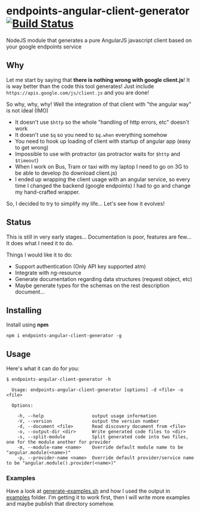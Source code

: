 # endpoints-angular-client-generator [![Build Status](https://travis-ci.org/krico/endpoints-angular-client-generator.svg?branch=master)](https://travis-ci.org/krico/endpoints-angular-client-generator)
NodeJS module that generates a pure AngularJS javascript client based on your google endpoints service

## Why

Let me start by saying that **there is nothing wrong with google client.js**!  It is way better than the code this
tool generates!  Just include `https://apis.google.com/js/client.js` and you are done!

So why, why, why!  Well the integration of that client with "the angular way" is not ideal (IMO)

 * It doesn't use `$http` so the whole "handling of http errors, etc"  doesn't work
 * It doesn't use `$q` so you need to `$q.when` everything somehow
 * You need to hook up loading of client with startup of angular app (easy to get wrong)
 * Impossible to use with protractor (as protractor waits for `$http` and `$timeout`)
 * When I work on Bus, Tram or taxi with my laptop I need to go on 3G to be able to develop (to download client.js)
 * I ended up wrapping the client usage with an angular service, so every time I changed the backend (google endpoints)
 I had to go and change my hand-crafted wrapper.

So, I decided to try to simplify my life...  Let's see how it evolves!

## Status

This is still in very early stages... Documentation is poor, features are few...  It does what I need it to do.

Things I would like it to do:

 * Support authentication (Only API key supported atm)
 * Integrate with ng-resource
 * Generate documentation regarding data structures (request object, etc)
 * Maybe generate types for the schemas on the rest description document...

## Installing

Install using **npm**
~~~
npm i endpoints-angular-client-generator -g
~~~


## Usage

Here's what it can do for you:

~~~
$ endpoints-angular-client-generator -h

  Usage: endpoints-angular-client-generator [options] -d <file> -o <file>

  Options:

    -h, --help                  output usage information
    -V, --version               output the version number
    -d, --document <file>       Read discovery document from <file>
    -o, --output-dir <dir>      Write generated code files to <dir>
    -s, --split-module          Split generated code into two files, one for the module another for provider
    -m, --module-name <name>    Override default module name to be "angular.module(<name>)"
    -p, --provider-name <name>  Override default provider/service name to be "angular.module().provider(<name>)"

~~~

### Examples

Have a look at [generate-examples.sh](scripts/generate-examples.sh) and how I used the output in [examples](examples/)
folder.  I'm getting it to work first, then I will write more examples and maybe publish that directory somehow.